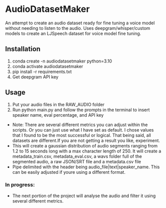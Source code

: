 # AudioDatasetMaker
An attempt to create an audio dataset ready for fine tuning a voice model without needing to listen to the audio.
Uses deepgram/whisper/custom models to create an LJSpeech dataset for voice model fine tuning.

## Installation

1. conda create -n audiodatasetmaker python=3.10
2. conda activate audiodatasetmaker
3. pip install -r requirements.txt
4. Get deepgram API key

## Usage
1. Put your audio files in the RAW_AUDIO folder
2. Run python main.py and follow the prompts in the terminal to insert speaker name, eval percentage, and API key
  - Note: There are several different metrics you can adjust within the scripts. Or you can just use what I have set as default. I chose values that I found to be the most successful or logical. That being said, all 
    datasets are different.If you are not getting a result you like, experiment.
  - This will create a gaussian distribution of audio segments ranging from 1.2 to 15 seconds long with a max character length of 250. It will create a metadata_train.csv, metadata_eval.csv, a wavs folder full of the 
    segmented audio, a raw JSON/SRT file and a metadata.csv file
  - Pipe delimited with the header being audio_file|text|speaker_name. This can be easily adjusted if youre using a different format.

### In progress:
- The next portion of the project will analyse the audio and filter it using several different metrics.
